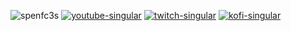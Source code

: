 ![spenfc3s](https://github.com/Haru3S/Haru3S/blob/main/Assets/Random/wireframe%20fc3s.gif)
[![youtube-singular](https://cdn.jsdelivr.net/npm/@intergrav/devins-badges@2/assets/compact/social/youtube-singular_vector.svg)](https://www.youtube.com/@RedDevv) [![twitch-singular](https://cdn.jsdelivr.net/npm/@intergrav/devins-badges@2/assets/compact/social/twitch-singular_vector.svg)](https://www.twitch.tv/red_devv/about) [![kofi-singular](https://cdn.jsdelivr.net/npm/@intergrav/devins-badges@3/assets/compact/donate/kofi-singular_vector.svg)](https://ko-fi.com/reddevv)
